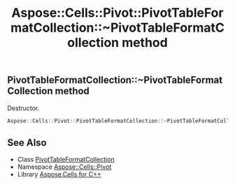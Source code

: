 ﻿---
title: Aspose::Cells::Pivot::PivotTableFormatCollection::~PivotTableFormatCollection method
linktitle: ~PivotTableFormatCollection
second_title: Aspose.Cells for C++ API Reference
description: 'Aspose::Cells::Pivot::PivotTableFormatCollection::~PivotTableFormatCollection method. Destructor in C++.'
type: docs
weight: 200
url: /cpp/aspose.cells.pivot/pivottableformatcollection/~pivottableformatcollection/
---
## PivotTableFormatCollection::~PivotTableFormatCollection method


Destructor.

```cpp
Aspose::Cells::Pivot::PivotTableFormatCollection::~PivotTableFormatCollection()
```

## See Also

* Class [PivotTableFormatCollection](../)
* Namespace [Aspose::Cells::Pivot](../../)
* Library [Aspose.Cells for C++](../../../)
